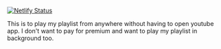 [![Netlify Status](https://api.netlify.com/api/v1/badges/aa9ab32a-b73e-4845-b25f-bff8f259cdd2/deploy-status)](https://app.netlify.com/sites/play-my-thing/deploys)

This is to play my playlist from anywhere without having to open youtube app.
I don't want to pay for premium and want to play my playlist in background too.
